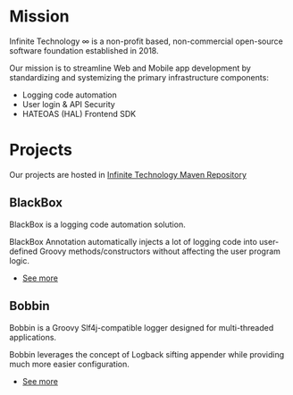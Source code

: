 # Mission

Infinite Technology ∞ is a non-profit based, non-commercial open-source software foundation established in 2018.

Our mission is to streamline Web and Mobile app development by standardizing and systemizing the primary infrastructure components:

* Logging code automation
* User login & API Security
* HATEOAS (HAL) Frontend SDK

# Projects

Our projects are hosted in [Infinite Technology Maven Repository](https://i-t.io/m2/)

## BlackBox

BlackBox is a logging code automation solution.

BlackBox Annotation automatically injects a lot of logging code into user-defined Groovy methods/constructors without affecting the user program logic.

* [See more](./BlackBox/)

## Bobbin

Bobbin is a Groovy Slf4j-compatible logger designed for multi-threaded applications.

Bobbin leverages the concept of Logback sifting appender while providing much more easier configuration.

* [See more](./Bobbin/)